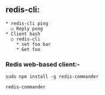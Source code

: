 ## redis-cli:
    * redis-cli ping
      ○ Reply pong
    * Client bash
      ○ redis-cli
        * set foo bar
        * Get foo


### Redis web-based client:-

    sudo npm install -g redis-commander
    
    redis-commander
